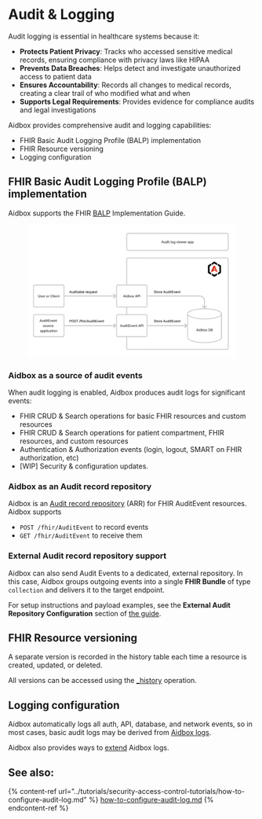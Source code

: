 # Audit & Logging

Audit logging is essential in healthcare systems because it:

* **Protects Patient Privacy**: Tracks who accessed sensitive medical records, ensuring compliance with privacy laws like HIPAA
* **Prevents Data Breaches**: Helps detect and investigate unauthorized access to patient data
* **Ensures Accountability**: Records all changes to medical records, creating a clear trail of who modified what and when
* **Supports Legal Requirements**: Provides evidence for compliance audits and legal investigations

Aidbox provides comprehensive audit and logging capabilities:

* FHIR Basic Audit Logging Profile (BALP) implementation
* FHIR Resource versioning
* Logging configuration

## FHIR Basic Audit Logging Profile (BALP) implementation

Aidbox supports the FHIR [BALP](https://profiles.ihe.net/ITI/BALP/index.html) Implementation Guide.

<figure><img src="../../.gitbook/assets/63f5c07d-e571-42d6-922e-b8b0e4c48000.png" alt=""><figcaption></figcaption></figure>

### Aidbox as a source of audit events

When audit logging is enabled, Aidbox produces audit logs for significant events:

* FHIR CRUD & Search operations for basic FHIR resources and custom resources
* FHIR CRUD & Search operations for patient compartment, FHIR resources, and custom resources
* Authentication & Authorization events (login, logout, SMART on FHIR authorization, etc)
* \[WIP] Security & configuration updates.

### Aidbox as an Audit record repository

Aidbox is an [Audit record repository](https://profiles.ihe.net/ITI/TF/Volume1/ch-9.html#9.1.1.3) (ARR) for FHIR AuditEvent resources. Aidbox supports

* `POST /fhir/AuditEvent` to record events
* `GET /fhir/AuditEvent` to receive them

### External Audit record repository support

Aidbox can also send Audit Events to a dedicated, external repository. In this case, Aidbox groups outgoing events into a single **FHIR Bundle** of type `collection` and delivers it to the target endpoint.

For setup instructions and payload examples, see the **External Audit Repository Configuration** section of [the guide](../tutorials/security-access-control-tutorials/how-to-configure-audit-log.md).

## FHIR Resource versioning

A separate version is recorded in the history table each time a resource is created, updated, or deleted.

All versions can be accessed using the [\_history](../api/rest-api/history.md) operation.

## Logging configuration

Aidbox automatically logs all auth, API, database, and network events, so in most cases, basic audit logs may be derived from [Aidbox logs](../modules/observability/logs/).

Aidbox also provides ways to [extend](../modules/observability/logs/extending-aidbox-logs.md) Aidbox logs.

## See also:

{% content-ref url="../tutorials/security-access-control-tutorials/how-to-configure-audit-log.md" %}
[how-to-configure-audit-log.md](../tutorials/security-access-control-tutorials/how-to-configure-audit-log.md)
{% endcontent-ref %}
